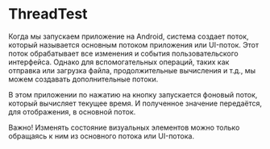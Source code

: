 # ThreadTest

Когда мы запускаем приложение на Android, система создает поток, который называется основным потоком приложения или UI-поток. Этот поток обрабатывает все изменения и события пользовательского интерфейса. Однако для вспомогательных операций, таких как отправка или загрузка файла, продолжительные вычисления и т.д., мы можем создавать дополнительные потоки.

В этом приложении по нажатию на кнопку запускается фоновый поток, который вычисляет текущее время.
И полученное значение передаётся, для отображения, в основной поток.

Важно! Изменять состояние визуальных элементов можно только обращаясь к ним из основного потока или UI-потока.

